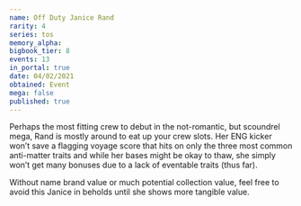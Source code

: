```yaml
---
name: Off Duty Janice Rand
rarity: 4
series: tos
memory_alpha:
bigbook_tier: 8
events: 13
in_portal: true
date: 04/02/2021
obtained: Event
mega: false
published: true
---
```


Perhaps the most fitting crew to debut in the not-romantic, but scoundrel mega, Rand is mostly around to eat up your crew slots. Her ENG kicker won’t save a flagging voyage score that hits on only the three most common anti-matter traits and while her bases might be okay to thaw, she simply won’t get many bonuses due to a lack of eventable traits (thus far).

Without name brand value or much potential collection value, feel free to avoid this Janice in beholds until she shows more tangible value.
